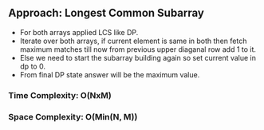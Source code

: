 ## Approach: Longest Common Subarray
* For both arrays applied LCS like DP.
* Iterate over both arrays, if current element is same in both then fetch maximum matches till now from previous  upper diaganal row add 1 to it.
* Else we need to start the subarray building again so set current value in dp to 0.
* From final DP state answer will be the maximum value.
​
### Time Complexity: O(NxM)
### Space Complexity: O(Min(N, M))